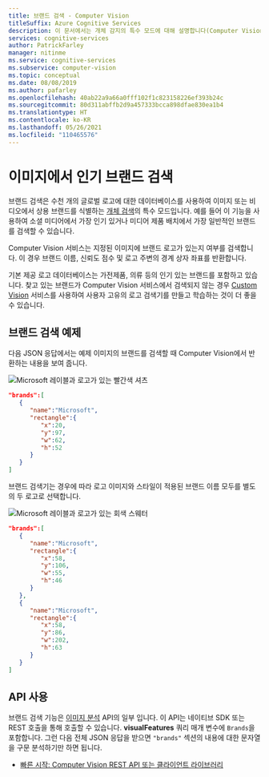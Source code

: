 ```yaml
---
title: 브랜드 검색 - Computer Vision
titleSuffix: Azure Cognitive Services
description: 이 문서에서는 개체 감지의 특수 모드에 대해 설명합니다(Computer Vision API를 사용한 브랜드 및/또는 로고 검색).
services: cognitive-services
author: PatrickFarley
manager: nitinme
ms.service: cognitive-services
ms.subservice: computer-vision
ms.topic: conceptual
ms.date: 08/08/2019
ms.author: pafarley
ms.openlocfilehash: 40ab22a9a66a0fff102f1c823158226ef393b24c
ms.sourcegitcommit: 80d311abffb2d9a457333bcca898dfae830ea1b4
ms.translationtype: HT
ms.contentlocale: ko-KR
ms.lasthandoff: 05/26/2021
ms.locfileid: "110465576"
---
```

# <a name="detect-popular-brands-in-images"></a>이미지에서 인기 브랜드 검색

브랜드 검색은 수천 개의 글로벌 로고에 대한 데이터베이스를 사용하여 이미지 또는 비디오에서 상용 브랜드를 식별하는 [개체 검색](concept-object-detection.md)의 특수 모드입니다. 예를 들어 이 기능을 사용하여 소셜 미디어에서 가장 인기 있거나 미디어 제품 배치에서 가장 일반적인 브랜드를 검색할 수 있습니다.

Computer Vision 서비스는 지정된 이미지에 브랜드 로고가 있는지 여부를 검색합니다. 이 경우 브랜드 이름, 신뢰도 점수 및 로고 주변의 경계 상자 좌표를 반환합니다.

기본 제공 로고 데이터베이스는 가전제품, 의류 등의 인기 있는 브랜드를 포함하고 있습니다. 찾고 있는 브랜드가 Computer Vision 서비스에서 검색되지 않는 경우 [Custom Vision](../custom-vision-service/index.yml) 서비스를 사용하여 사용자 고유의 로고 검색기를 만들고 학습하는 것이 더 좋을 수 있습니다.

## <a name="brand-detection-example"></a>브랜드 검색 예제

다음 JSON 응답에서는 예제 이미지의 브랜드를 검색할 때 Computer Vision에서 반환하는 내용을 보여 줍니다.

![Microsoft 레이블과 로고가 있는 빨간색 셔츠](./Images/red-shirt-logo.jpg)

```json
"brands":[  
   {  
      "name":"Microsoft",
      "rectangle":{  
         "x":20,
         "y":97,
         "w":62,
         "h":52
      }
   }
]
```

브랜드 검색기는 경우에 따라 로고 이미지와 스타일이 적용된 브랜드 이름 모두를 별도의 두 로고로 선택합니다.

![Microsoft 레이블과 로고가 있는 회색 스웨터](./Images/gray-shirt-logo.jpg)

```json
"brands":[  
   {  
      "name":"Microsoft",
      "rectangle":{  
         "x":58,
         "y":106,
         "w":55,
         "h":46
      }
   },
   {  
      "name":"Microsoft",
      "rectangle":{  
         "x":58,
         "y":86,
         "w":202,
         "h":63
      }
   }
]
```

## <a name="use-the-api"></a>API 사용

브랜드 검색 기능은 [이미지 분석](https://westcentralus.dev.cognitive.microsoft.com/docs/services/computer-vision-v3-2/operations/56f91f2e778daf14a499f21b) API의 일부 입니다. 이 API는 네이티브 SDK 또는 REST 호출을 통해 호출할 수 있습니다. **visualFeatures** 쿼리 매개 변수에 `Brands`을 포함합니다. 그런 다음 전체 JSON 응답을 받으면 `"brands"` 섹션의 내용에 대한 문자열을 구문 분석하기만 하면 됩니다.

* [빠른 시작: Computer Vision REST API 또는 클라이언트 라이브러리](./quickstarts-sdk/image-analysis-client-library.md?pivots=programming-language-csharp)